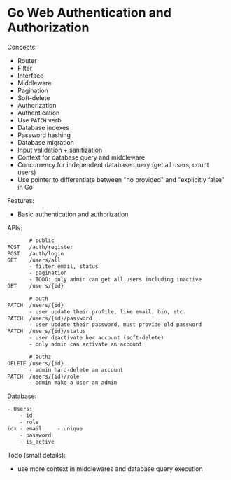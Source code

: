 # Go Web Authentication and Authorization

Concepts:

- Router
- Filter
- Interface
- Middleware
- Pagination
- Soft-delete
- Authorization
- Authentication
- Use `PATCH` verb
- Database indexes
- Password hashing
- Database migration
- Input validation + sanitization
- Context for database query and middleware
- Concurrency for independent database query (get all users, count users)
- Use pointer to differentiate between "no provided" and "explicitly false" in Go

Features:

- Basic authentication and authorization

APIs:

```txt
       # public
POST   /auth/register
POST   /auth/login
GET    /users/all
       - filter email, status
       - pagination
       - TODO: only admin can get all users including inactive
GET    /users/{id}

       # auth
PATCH  /users/{id}
       - user update their profile, like email, bio, etc.
PATCH  /users/{id}/password
       - user update their password, must provide old password
PATCH  /users/{id}/status
       - user deactivate her account (soft-delete)
       - only admin can activate an account

       # authz
DELETE /users/{id}
       - admin hard-delete an account
PATCH  /users/{id}/role
       - admin make a user an admin
```

Database:

```txt
- Users:
    - id
    - role
idx - email     - unique
    - password
    - is_active
```

Todo (small details):

- use more context in middlewares and database query execution
